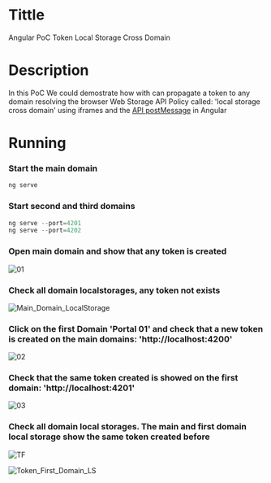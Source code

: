 # Tittle
Angular PoC Token Local Storage Cross Domain

# Description
In this PoC We could demostrate how with can propagate a token to any domain resolving the browser Web Storage API Policy called: 'local storage cross domain' using iframes and the [API postMessage](https://developer.mozilla.org/en-US/docs/Web/API/Window/postMessage) in Angular

# Running
### Start the main domain
```javascript
ng serve
```

### Start second and third domains
```javascript
ng serve --port=4201
ng serve --port=4202
```

### Open main domain and show that any token is created

![01](https://user-images.githubusercontent.com/1216181/99190706-7c465c00-2768-11eb-8cb1-01e3a464f934.png)

### Check all domain localstorages, any token not exists

![Main_Domain_LocalStorage](https://user-images.githubusercontent.com/1216181/99189491-b8c28980-2761-11eb-95ca-da19fc8b40d3.png)

### Click on the first Domain 'Portal 01' and check that a new token is created on the main domains: 'http://localhost:4200'

![02](https://user-images.githubusercontent.com/1216181/99190741-a39d2900-2768-11eb-8772-08849b1ba4b0.png)

### Check that the same token created is showed on the first domain: 'http://localhost:4201'

![03](https://user-images.githubusercontent.com/1216181/99190770-c596ab80-2768-11eb-8687-5446d3d2974e.png)

### Check all domain local storages. The main and first domain local storage show the same token created before

![TF](https://user-images.githubusercontent.com/1216181/99189614-54ec9080-2762-11eb-9239-9fe2539e1035.png)

![Token_First_Domain_LS](https://user-images.githubusercontent.com/1216181/99189593-38505880-2762-11eb-973b-8fa4432a45cc.png)
